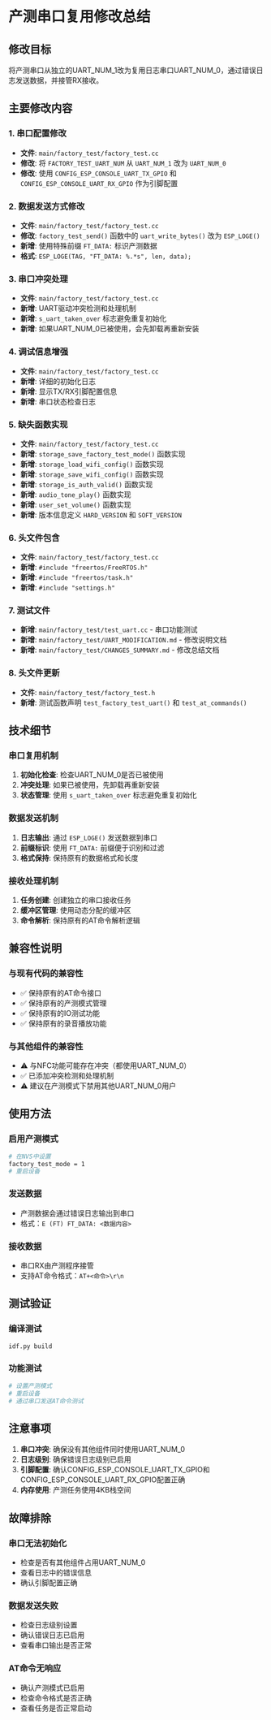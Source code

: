 # 产测串口复用修改总结

## 修改目标
将产测串口从独立的UART_NUM_1改为复用日志串口UART_NUM_0，通过错误日志发送数据，并接管RX接收。

## 主要修改内容

### 1. 串口配置修改
- **文件**: `main/factory_test/factory_test.cc`
- **修改**: 将 `FACTORY_TEST_UART_NUM` 从 `UART_NUM_1` 改为 `UART_NUM_0`
- **修改**: 使用 `CONFIG_ESP_CONSOLE_UART_TX_GPIO` 和 `CONFIG_ESP_CONSOLE_UART_RX_GPIO` 作为引脚配置

### 2. 数据发送方式修改
- **文件**: `main/factory_test/factory_test.cc`
- **修改**: `factory_test_send()` 函数中的 `uart_write_bytes()` 改为 `ESP_LOGE()`
- **新增**: 使用特殊前缀 `FT_DATA:` 标识产测数据
- **格式**: `ESP_LOGE(TAG, "FT_DATA: %.*s", len, data);`

### 3. 串口冲突处理
- **文件**: `main/factory_test/factory_test.cc`
- **新增**: UART驱动冲突检测和处理机制
- **新增**: `s_uart_taken_over` 标志避免重复初始化
- **新增**: 如果UART_NUM_0已被使用，会先卸载再重新安装

### 4. 调试信息增强
- **文件**: `main/factory_test/factory_test.cc`
- **新增**: 详细的初始化日志
- **新增**: 显示TX/RX引脚配置信息
- **新增**: 串口状态检查日志

### 5. 缺失函数实现
- **文件**: `main/factory_test/factory_test.cc`
- **新增**: `storage_save_factory_test_mode()` 函数实现
- **新增**: `storage_load_wifi_config()` 函数实现
- **新增**: `storage_save_wifi_config()` 函数实现
- **新增**: `storage_is_auth_valid()` 函数实现
- **新增**: `audio_tone_play()` 函数实现
- **新增**: `user_set_volume()` 函数实现
- **新增**: 版本信息定义 `HARD_VERSION` 和 `SOFT_VERSION`

### 6. 头文件包含
- **文件**: `main/factory_test/factory_test.cc`
- **新增**: `#include "freertos/FreeRTOS.h"`
- **新增**: `#include "freertos/task.h"`
- **新增**: `#include "settings.h"`

### 7. 测试文件
- **新增**: `main/factory_test/test_uart.cc` - 串口功能测试
- **新增**: `main/factory_test/UART_MODIFICATION.md` - 修改说明文档
- **新增**: `main/factory_test/CHANGES_SUMMARY.md` - 修改总结文档

### 8. 头文件更新
- **文件**: `main/factory_test/factory_test.h`
- **新增**: 测试函数声明 `test_factory_test_uart()` 和 `test_at_commands()`

## 技术细节

### 串口复用机制
1. **初始化检查**: 检查UART_NUM_0是否已被使用
2. **冲突处理**: 如果已被使用，先卸载再重新安装
3. **状态管理**: 使用 `s_uart_taken_over` 标志避免重复初始化

### 数据发送机制
1. **日志输出**: 通过 `ESP_LOGE()` 发送数据到串口
2. **前缀标识**: 使用 `FT_DATA:` 前缀便于识别和过滤
3. **格式保持**: 保持原有的数据格式和长度

### 接收处理机制
1. **任务创建**: 创建独立的串口接收任务
2. **缓冲区管理**: 使用动态分配的缓冲区
3. **命令解析**: 保持原有的AT命令解析逻辑

## 兼容性说明

### 与现有代码的兼容性
- ✅ 保持原有的AT命令接口
- ✅ 保持原有的产测模式管理
- ✅ 保持原有的IO测试功能
- ✅ 保持原有的录音播放功能

### 与其他组件的兼容性
- ⚠️ 与NFC功能可能存在冲突（都使用UART_NUM_0）
- ✅ 已添加冲突检测和处理机制
- ⚠️ 建议在产测模式下禁用其他UART_NUM_0用户

## 使用方法

### 启用产测模式
```bash
# 在NVS中设置
factory_test_mode = 1
# 重启设备
```

### 发送数据
- 产测数据会通过错误日志输出到串口
- 格式：`E (FT) FT_DATA: <数据内容>`

### 接收数据
- 串口RX由产测程序接管
- 支持AT命令格式：`AT+<命令>\r\n`

## 测试验证

### 编译测试
```bash
idf.py build
```

### 功能测试
```bash
# 设置产测模式
# 重启设备
# 通过串口发送AT命令测试
```

## 注意事项

1. **串口冲突**: 确保没有其他组件同时使用UART_NUM_0
2. **日志级别**: 确保错误日志级别已启用
3. **引脚配置**: 确认CONFIG_ESP_CONSOLE_UART_TX_GPIO和CONFIG_ESP_CONSOLE_UART_RX_GPIO配置正确
4. **内存使用**: 产测任务使用4KB栈空间

## 故障排除

### 串口无法初始化
- 检查是否有其他组件占用UART_NUM_0
- 查看日志中的错误信息
- 确认引脚配置正确

### 数据发送失败
- 检查日志级别设置
- 确认错误日志已启用
- 查看串口输出是否正常

### AT命令无响应
- 确认产测模式已启用
- 检查命令格式是否正确
- 查看任务是否正常启动 